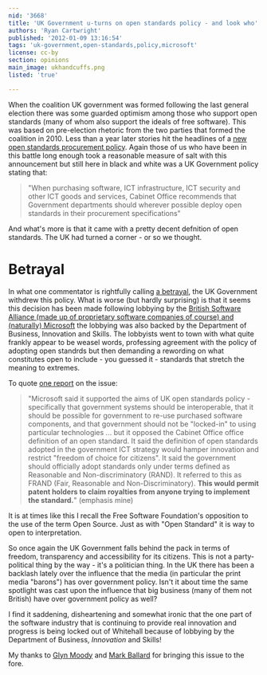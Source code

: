 ```yaml
---
nid: '3668'
title: 'UK Government u-turns on open standards policy - and look who''s behind it?'
authors: 'Ryan Cartwright'
published: '2012-01-09 13:16:54'
tags: 'uk-government,open-standards,policy,microsoft'
license: cc-by
section: opinions
main_image: ukhandcuffs.png
listed: 'true'

---
```

When the coalition UK government was formed following the last general election there was some guarded optimism among those who support open standards (many of whom also support the ideals of free software). This was based on pre-election rhetoric from the two parties that formed the coalition in 2010. Less than a year later stories hit the headlines of a [new open standards procurement policy](http://blogs.computerworlduk.com/open-enterprise/2011/02/true-open-standards-open-source-next/index.htm). Again those of us who have been in this battle long enough took a reasonable measure of salt with this announcement but still here in black and white was a UK Government policy stating that:

> "When purchasing software, ICT infrastructure, ICT security and other ICT goods and services, Cabinet Office recommends that Government departments should wherever possible deploy open standards in their procurement specifications"

And what's more is that it came with a pretty decent defnition of open standards. The UK had turned a corner - or so we thought.

# Betrayal

In what one commentator is rightfully calling [a betrayal](http://blogs.computerworlduk.com/open-enterprise/2012/01/uk-cabinet-office-betrayal-of-open-standards-confirmed/index.htm), the UK Government withdrew this policy. What is worse (but hardly surprising) is that it seems this decision has been made following lobbying by the [British Software Alliance (made up of proprietary software companies of course) and (naturally) Microsoft](http://www.computerweekly.com/blogs/public-sector/2012/01/) the lobbying was also backed by the Department of Business, Innovation and Skills. The lobbyists went to town with what quite frankly appear to be weasel words, professing agreement with the policy of adopting open standrds but then demanding a rewording on what constitutes open to include - you guessed it - standards that stretch the meaning to extremes.

To quote [one report](http://www.computerweekly.com/blogs/public-sector/2012/01/) on the issue:

> "Microsoft said it supported the aims of UK open standards policy - specifically that government systems should be interoperable, that it should be possible for government to re-use purchased software components, and that government should not be "locked-in" to using particular technologies ... but it opposed the Cabinet Office office definition of an open standard. It said the definition of open standards adopted in the government ICT strategy would hamper innovation and restrict "freedom of choice for citizens". It said the government should officially adopt standards only under terms defined as Reasonable and Non-discriminatory (RAND). It referred to this as FRAND (Fair, Reasonable and Non-Discriminatory). **This would permit patent holders to claim royalties from anyone trying to implement the standard.**" (emphasis mine)

It is at times like this I recall the Free Software Foundation's opposition to the use of the term Open Source. Just as with "Open Standard" it is way to open to interpretation.

So once again the UK Government falls behind the pack in terms of freedom, transparency and accessibility for its citizens. This is not a party-political thing by the way - it's a politician thing. In the UK there has been a backlash lately over the influence that the media (in particular the print media "barons") has over government policy. Isn't it about time the same spotlight was cast upon the influence that big business (many of them not British) have over government policy as well?

I find it saddening, disheartening and somewhat ironic that the one part of the software industry that is continuing to provide real innovation and progress is being locked out of Whitehall because of lobbying by the Department of Business, *Innovation* and Skills!

My thanks to [Glyn Moody](http://blogs.computerworlduk.com/authors/87/#authorId87) and [Mark Ballard](http://www.computerweekly.com/authors/ArticleAuthor.aspx?AuthorID=459) for bringing this issue to the fore.
